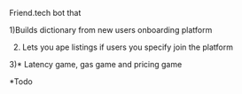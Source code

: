 

Friend.tech bot that

1)Builds dictionary from new users onboarding platform

2) Lets you ape listings if users you specify join the platform 

3)* Latency game, gas game and pricing game

*Todo
